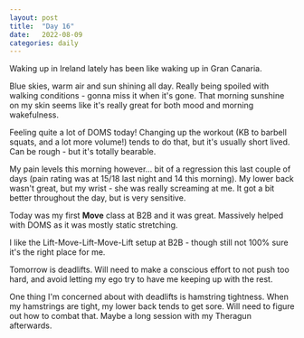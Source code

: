 ```yaml
---
layout: post
title:  "Day 16"
date:   2022-08-09
categories: daily
---	
```

Waking up in Ireland lately has been like waking up in Gran Canaria.

Blue skies, warm air and sun shining all day. Really being spoiled with walking conditions - gonna miss it when it's gone. That morning sunshine on my skin seems like it's really great for both mood and morning wakefulness. 

Feeling quite a lot of DOMS today! Changing up the workout (KB to barbell squats, and a lot more volume!) tends to do that, but it's usually short lived. Can be rough - but it's totally bearable. 

My pain levels this morning however... bit of a regression this last couple of days (pain rating was at 15/18 last night and 14 this morning). My lower back wasn't great, but my wrist - she was really screaming at me. It got a bit better throughout the day, but is very sensitive.

Today was my first **Move** class at B2B and it was great. Massively helped with DOMS as it was mostly static stretching. 

I like the Lift-Move-Lift-Move-Lift setup at B2B - though still not 100% sure it's the right place for me.

Tomorrow is deadlifts. Will need to make a conscious effort to not push too hard, and avoid letting my ego try to have me keeping up with the rest.

One thing I'm concerned about with deadlifts is hamstring tightness. When my hamstrings are tight, my lower back tends to get sore. Will need to figure out how to combat that. Maybe a long session with my Theragun afterwards.